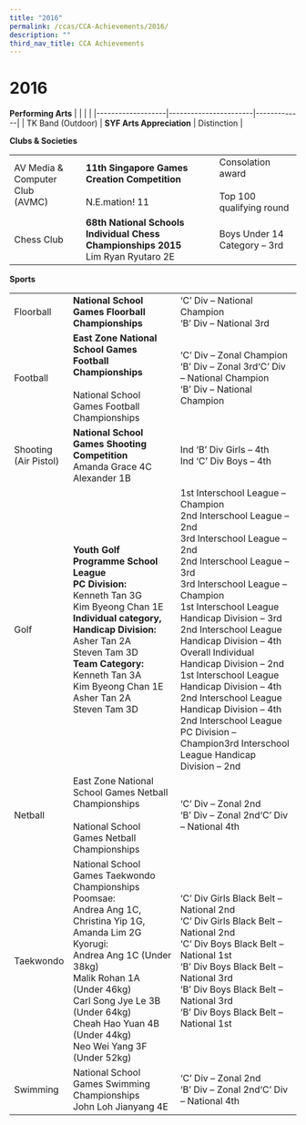 ```yaml
---
title: "2016"
permalink: /ccas/CCA-Achievements/2016/
description: ""
third_nav_title: CCA Achievements
---
```

# 2016
**Performing Arts**
|                   |                       |             |
|-------------------|-----------------------|-------------|
| TK Band (Outdoor) | **SYF Arts Appreciation** | Distinction |

**Clubs & Societies**

|              |            |                     |
|------------------------------------|----------------------------------------------------------------------------------|---------------------------------------------------|
| AV Media & Computer Club<br>(AVMC) | **11th Singapore Games Creation Competition**<br><br>N.E.mation! 11                  | Consolation award<br><br>Top 100 qualifying round |
| Chess Club                         | **68th National Schools Individual Chess Championships 2015**<br>Lim Ryan Ryutaro 2E | Boys Under 14 Category – 3rd                      |

**Sports**

|                          |             |                    |
|--------------------------|-------------|----------------------------------------------------------------------------------------------------------------------|
| Floorball                | **National School Games Floorball Championships**             | ‘C’ Div – National Champion<br>‘B’ Div – National 3rd        |
| Football                 | **East Zone National School Games Football Championships**<br><br>National School Games Football Championships                      | ‘C’ Div – Zonal Champion<br>‘B’ Div – Zonal 3rd‘C’ Div – National Champion<br>‘B’ Div – National Champion        |
| Shooting<br>(Air Pistol) | **National School Games Shooting Competition**<br>Amanda Grace 4C<br>Alexander 1B        | Ind ‘B’ Div Girls – 4th<br>Ind ‘C’ Div Boys – 4th              |
| Golf                     | **Youth Golf Programme School League<br>PC Division:**<br>Kenneth Tan 3G<br>Kim Byeong Chan 1E<br>**Individual category, Handicap Division:**<br>Asher Tan 2A<br>Steven Tam 3D<br>**Team Category:**<br>Kenneth Tan 3A<br>Kim Byeong Chan 1E<br>Asher Tan 2A<br>Steven Tam 3D                          | 1st Interschool League – Champion<br>2nd Interschool League – 2nd<br>3rd Interschool League – 2nd<br>2nd Interschool League – 3rd<br>3rd Interschool League – Champion<br>1st Interschool League Handicap Division – 3rd<br>2nd Interschool League Handicap Division – 4th<br>Overall Individual Handicap Division – 2nd<br>1st Interschool League Handicap Division – 4th<br>2nd Interschool League Handicap Division – 4th<br>2nd Interschool League PC Division – Champion3rd Interschool League Handicap Division – 2nd |
| Netball                  | East Zone National School Games Netball Championships<br><br>National School Games Netball Championships                                         | ‘C’ Div – Zonal 2nd<br>‘B’ Div – Zonal 2nd‘C’ Div – National 4th          |
| Taekwondo                | National School Games Taekwondo Championships<br>Poomsae:<br>Andrea Ang 1C, Christina Yip 1G, Amanda Lim 2G<br>Kyorugi:<br>Andrea Ang 1C (Under 38kg)<br>Malik Rohan 1A (Under 46kg)<br>Carl Song Jye Le 3B (Under 64kg)<br>Cheah Hao Yuan 4B (Under 44kg)<br>Neo Wei Yang 3F (Under 52kg) | ‘C’ Div Girls Black Belt – National 2nd<br>‘C’ Div Girls Black Belt – National 2nd<br>‘C’ Div Boys Black Belt – National 1st<br>‘B’ Div Boys Black Belt – National 3rd<br>‘B’ Div Boys Black Belt – National 3rd<br>‘B’ Div Boys Black Belt – National 1st                    |
| Swimming                 | National School Games Swimming Championships<br>John Loh Jianyang 4E              | ‘C’ Div – Zonal 2nd<br>‘B’ Div – Zonal 2nd‘C’ Div – National 4th                  |